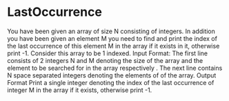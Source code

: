 # LastOccurrence
You have been given an array of size N consisting of integers. In addition you have been given an element M you need to find and print the index of the last occurrence of this element M in the array if it exists in it, otherwise print -1. Consider this array to be 1 indexed.  Input Format:  The first line consists of 2 integers N and M denoting the size of the array and the element to be searched for in the array respectively . The next line contains N space separated integers denoting the elements of of the array.  Output Format  Print a single integer denoting the index of the last occurrence of integer M in the array if it exists, otherwise print -1.
